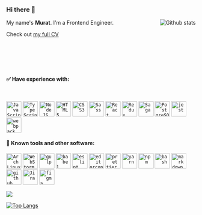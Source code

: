### Hi there :metal:

<img align="right" alt="Github stats" src="https://github-readme-stats.vercel.app/api?username=muratx10&count_private=true&bg_color=0,C04848,480048&title_color=fff&text_color=fff&&icon_color=fff&show_icons=true&theme=radical" />



My name's **Murat**. I'm a Frontend Engineer.


Check out [my full CV][resume]

<br/>
<br/>
<br/>
<br/>

#### :white_check_mark: Have experience with:

<br/>

<p>
 <a href="https://www.javascript.com"><code><img alt="JavaScript" height="40px" src="https://cdn.svgporn.com/logos/javascript.svg" /></code></a>
 <a href="https://www.javascript.com"><code><img alt="TypeScript" height="40px" src="https://cdn.svgporn.com/logos/typescript.svg" /></code></a>
 <a href="https://nodejs.org/en/"><code><img alt="Node.JS" height="40px" src="https://cdn.svgporn.com/logos/nodejs.svg" /></code></a>
 <a href="https://en.wikipedia.org/wiki/HTML"><code><img alt="HTML5" height="40px" src="https://cdn.svgporn.com/logos/html-5.svg" /></code></a>
 <a href="https://en.wikipedia.org/wiki/Cascading_Style_Sheets"><code><img alt="CSS3" height="40px" src="https://cdn.svgporn.com/logos/css-3.svg" /></code></a>
 <a href="https://sass-lang.com"><code><img alt="Sass" height="40px" src="https://cdn.svgporn.com/logos/sass.svg" /></code></a>
 <a href="https://reactjs.org/"><code><img alt="React" height="40px" src="https://cdn.svgporn.com/logos/react.svg" /></code></a>
 <a href="https://redux.js.org"><code><img alt="Redux" height="40px" src="https://cdn.svgporn.com/logos/redux.svg" /></code></a>
 <a href="https://redux-saga.js.org/"><code><img alt="Saga" height="40px" src="https://cdn.svgporn.com/logos/redux-saga.svg" /></code></a>
 <a href="https://www.postgresql.org/"><code><img alt="PostgreSQL" height="40px" src="https://cdn.svgporn.com/logos/postgresql.svg" /></code></a>
 <a href="https://jestjs.io"><code><img alt="jest" height="40px" src="https://cdn.svgporn.com/logos/jest.svg" /></code></a>
 <a href="https://webpack.js.org"><code><img alt="webpack" height="40px" src="https://cdn.svgporn.com/logos/webpack.svg" /></code></a
</p>

#### :wrench: Known tools and other software:

<p>
 <a href="https://archlinux.org/"><code><img alt="ArchLinux" height="40px" src="https://cdn.svgporn.com/logos/archlinux.svg" /></code></a>
 <a href="https://lp.jetbrains.com/webstorm-ide/?gclid=CjwKCAjwqcKFBhAhEiwAfEr7zdXEy0V6aAqOarZazg-gWFG5wbRodvUGGfZekTo2fp0rAglgA8fGNRoCmzIQAvD_BwE&gclsrc=aw.ds"><code><img alt="WebStorm" height="40px" src="https://cdn.svgporn.com/logos/webstorm.svg" /></code></a>
 <a href="https://gulpjs.com"><code><img alt="gulp" height="40px" src="https://cdn.svgporn.com/logos/gulp.svg" /></code></a>
 <a href="https://babeljs.io"><code><img alt="babel" height="40px" src="https://cdn.svgporn.com/logos/babel.svg" /></code></a>
 <a href="https://eslint.org"><code><img alt="eslint" height="40px" src="https://cdn.svgporn.com/logos/eslint.svg" /></code></a>
 <a href="https://editorconfig.org"><code><img alt="editorconfig" height="40px" src="https://pbs.twimg.com/profile_images/1859373103/edcon_color_transbg2_400x400.png" /></code></a>
 <a href="https://prettier.io"><code><img alt="prettier" height="40px" src="https://cdn.svgporn.com/logos/prettier.svg" /></code></a>
 <a href="https://yarnpkg.com"><code><img alt="yarn" height="40px" src="https://cdn.svgporn.com/logos/yarn.svg" /></code></a>
 <a href="https://npmjs.com"><code><img alt="npm" height="40px" src="https://cdn.svgporn.com/logos/npm-icon.svg" /></code></a>
 <a href="https://en.wikipedia.org/wiki/Bash_(Unix_shell)"><code><img alt="bash" height="40px" src="https://cdn.svgporn.com/logos/bash-icon.svg" /></code></a>
 <a href="https://www.markdownguide.org"><code><img alt="markdown" height="40px" src="https://cdn.svgporn.com/logos/markdown.svg" /></code></a>
 <a href="https://github.com"><code><img alt="github" height="40px" src="https://cdn.svgporn.com/logos/github-icon.svg" /></code></a>
 <a href="https://www.atlassian.com/software/jira"><code><img alt="Jira" height="40px" src="https://cdn.svgporn.com/logos/jira.svg" /></code></a>
 <a href="https://figma.com"><code><img alt="figma" height="40px" src="https://cdn.svgporn.com/logos/figma.svg" /></code></a>
</p>

![](https://img.shields.io/github/last-commit/muratx10/muratx10?label=readme%20last%20updated&logo=github&logoColor=green&style=for-the-badge)
  
  [![Top Langs](https://github-readme-stats.vercel.app/api/top-langs/?username=muratx10&count_private=true&layout=compact&include_all_commits=true&show_icons=true&hide_title=true&theme=gotham)](https://github.com/muratx10/github-readme-stats)

[resume]: https://drive.google.com/file/d/10RCtZaMN-t9-YQ9lmsm16o2PF35RTHiy/view
[comment]: <> (Resume is displayed using the google docs viewer trick)
[comment]: <> (URL is: https://docs.google.com/viewer?url={link_to_raw_pdf})

